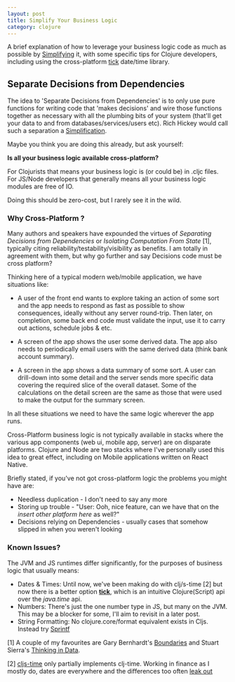 ```yaml
---
layout: post
title: Simplify Your Business Logic
category: clojure
---
```


A brief explanation of how to leverage your business logic code as much as possible by [Simplifying](https://www.infoq.com/presentations/Simple-Made-Easy) it, with some specific tips for Clojure developers,
including using the cross-platform [tick](https://github.com/juxt/tick) date/time library.

## Separate Decisions from Dependencies

The idea to 'Separate Decisions from Dependencies' is to only use pure functions for writing code that 'makes decisions'
and wire those functions together as necessary with all the plumbing bits of your system (that'll get your data to and from databases/services/users etc).
 Rich Hickey would call such a separation a [Simplification](https://www.infoq.com/presentations/Simple-Made-Easy).

Maybe you think you are doing this already, but ask yourself:

__Is all your business logic available cross-platform?__ 

For Clojurists that means your business logic is (or could be) in .cljc files. For 
JS/Node developers that generally means all your business logic modules are free of IO.

Doing this should be zero-cost, but I rarely see it in the wild. 

### Why Cross-Platform ?

Many authors and speakers have expounded the virtues of _Separating Decisions from Dependencies_  or _Isolating Computation From State_ [1], typically
citing reliability/testability/visibility as benefits. I am totally in agreement with them, but why go 
further and say Decisions code must be cross platform?

Thinking here of a typical modern web/mobile application, we have situations like:

* A user of the front end wants to explore taking an action of some sort and the app needs to respond as fast as
possible to show consequences, ideally without any server round-trip. Then later, on completion, some back end code must validate
the input, use it to carry out actions, schedule jobs & etc. 

* A screen of the app shows the user some derived data. The app also needs to periodically email users
with the same derived data (think bank account summary).

* A screen in the app shows a data summary of some sort. A user can drill-down into some detail and the server
sends more specific data covering the required slice of the overall dataset. Some of the calculations on the detail screen are
 the same as those that were used to make the output for the summary screen.

In all these situations we need to have the same logic wherever the app runs. 

Cross-Platform business logic is not typically available in stacks where the various app components (web ui, mobile app, server)
are on disparate platforms. Clojure and Node are two stacks where I've personally used this idea to great effect, including on Mobile applications written on 
React Native.

Briefly stated, if you've not got cross-platform logic the problems you might have are:

* Needless duplication - I don't need to say any more
* Storing up trouble - "User: Ooh, nice feature, can we have that on the _insert other platform here_ as well?"
* Decisions relying on Dependencies - usually cases that somehow slipped in when you weren't looking

### Known Issues?

The JVM and JS runtimes differ significantly, for the purposes of business logic that usually means:

* Dates & Times: Until now, we've been making do with clj/s-time [2] but now there is a better 
option __[tick](https://github.com/juxt/tick)__, which is an intuitive Clojure(Script) api over the *java.time* api. 
* Numbers: There's just the one number type in JS, but many on the JVM. This may be a blocker for some, I'll aim to revisit in a later post.
* String Formatting: No clojure.core/format equivalent exists in Cljs. Instead try [Sprintf](https://github.com/alexei/sprintf.js)


[1] A couple of my favourites are Gary Bernhardt's [Boundaries](https://eventil.com/talks/jYSOmz-gary-bernhardt-boundaries)
 and Stuart Sierra's [Thinking in Data](https://www.infoq.com/presentations/Thinking-in-Data).
 
[2] [cljs-time](https://github.com/andrewmcveigh/cljs-time) only partially implements clj-time. Working in finance as I mostly do, dates are everywhere and the 
differences too often [leak out](https://github.com/andrewmcveigh/cljs-time/issues/92)
